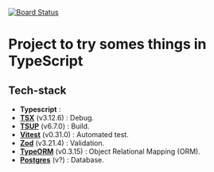 [![Board Status](https://dev.azure.com/isteo-playground/340d83d5-1276-4bb8-9c45-72e40228520f/93c1501a-349d-489e-80f1-c79e63fc71b0/_apis/work/boardbadge/851c5ae9-8da4-40b3-9f65-102fdf58ba90)](https://dev.azure.com/isteo-playground/340d83d5-1276-4bb8-9c45-72e40228520f/_boards/board/t/93c1501a-349d-489e-80f1-c79e63fc71b0/Microsoft.RequirementCategory)
# Project to try somes things in TypeScript

## Tech-stack

* **Typescript** : 
* **[TSX](https://github.com/esbuild-kit/tsx#readme)** (v3.12.6) :  Debug.
* **[TSUP](https://tsup.egoist.dev/)** (v6.7.0) :  Build.
* **[Vitest](https://vitest.dev/)** (v0.31.0) : Automated test.
* **[Zod](https://zod.dev/)** (v3.21.4) : Validation.
* **[TypeORM](https://typeorm.io/)** (v0.3.15) : Object Relational Mapping (ORM).
* **[Postgres]()** (v?) : Database.